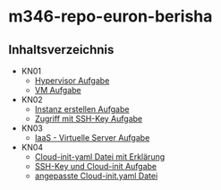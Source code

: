 # m346-repo-euron-berisha

## Inhaltsverzeichnis

- KN01
  - [Hypervisor Aufgabe](https://github.com/euron07/m346-repo-euron-berisha/blob/main/Kompetenznachweise/KN01/Hypervisor.md)
  - [VM Aufgabe](https://github.com/euron07/m346-repo-euron-berisha/blob/main/Kompetenznachweise/KN01/Virtualisierungssoftware.md)
- KN02
  - [Instanz erstellen Aufgabe](https://github.com/euron07/m346-repo-euron-berisha/blob/main/Kompetenznachweise/KN02/Instanz_erstellen.md)
  - [Zugriff mit SSH-Key Aufgabe](https://github.com/euron07/m346-repo-euron-berisha/blob/main/Kompetenznachweise/KN02/SSH.md)
- KN03
  - [IaaS - Virtuelle Server Aufgabe](https://github.com/euron07/m346-repo-euron-berisha/blob/main/Kompetenznachweise/KN03/IaaS-Virtuelle_Server.md)
- KN04
  - [Cloud-init-yaml Datei mit Erklärung](https://github.com/euron07/m346-repo-euron-berisha/blob/main/Kompetenznachweise/KN04/cloud-init(Aufgabe-A).yaml)
  - [SSH-Key und Cloud-init Aufgabe](https://github.com/euron07/m346-repo-euron-berisha/blob/main/Kompetenznachweise/KN04/SSH-Key_und_Cloud-init.md)
  - [angepasste Cloud-init.yaml Datei](https://github.com/euron07/m346-repo-euron-berisha/blob/main/Kompetenznachweise/KN04/cloud-init.yaml)
